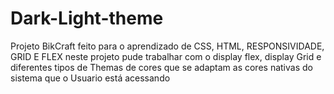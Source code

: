 # Dark-Light-theme

Projeto BikCraft feito para o aprendizado de CSS, HTML, RESPONSIVIDADE, GRID E FLEX
neste projeto pude trabalhar com o display flex, display Grid e diferentes tipos de Themas de cores que se adaptam as cores nativas do sistema que o Usuario está acessando
